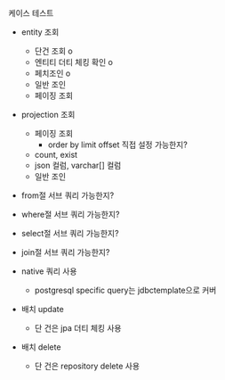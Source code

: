 
케이스 테스트

- entity 조회
	- 단건 조회 o
	- 엔티티 더티 체킹 확인 o
	- 페치조인 o 
	- 일반 조인
	- 페이징 조회


- projection 조회
	- 페이징 조회
		- order by limit offset 직접 설정 가능한지?
	- count, exist
	- json 컬럼, varchar[] 컬럼
	- 일반 조인

- from절 서브 쿼리 가능한지?
- where절 서브 쿼리 가능한지?
- select절 서브 쿼리 가능한지?
- join절 서브 쿼리 가능한지?


- native 쿼리 사용
	- postgresql specific query는 jdbctemplate으로 커버

- 배치 update
	- 단 건은 jpa 더티 체킹 사용
- 배치 delete
	- 단 건은 repository delete 사용